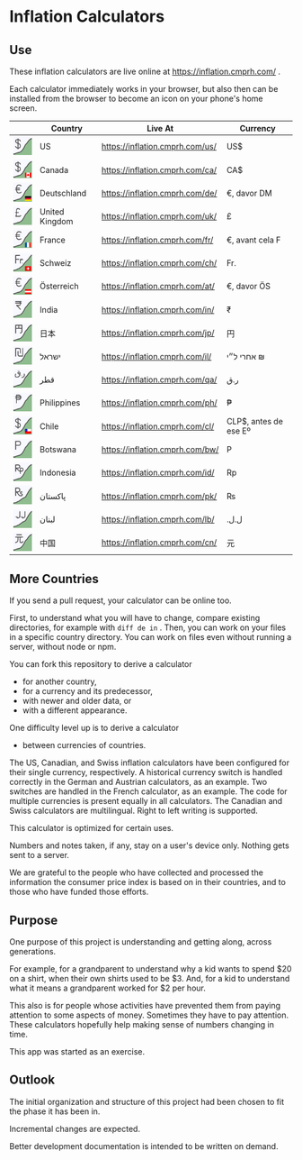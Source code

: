 # Inflation Calculators

## Use

These inflation calculators are live online at
https://inflation.cmprh.com/
.

Each calculator immediately works in your browser,
but also then
can be installed from the browser to become an icon on your phone's home screen.

| &#x2003; | Country | Live At | Currency |
| --- | --- | --- | --- |
| ![US icon](us/inflation-us.svg) | US | https://inflation.cmprh.com/us/ | US$ |
| ![CA icon](ca/inflation-ca.svg) | Canada | https://inflation.cmprh.com/ca/ | CA$ |
| ![DE icon](de/inflation-de.svg) | Deutschland | https://inflation.cmprh.com/de/ | €, davor DM |
| ![UK icon](uk/inflation-uk.svg) | United Kingdom | https://inflation.cmprh.com/uk/ | £ |
| ![FR icon](fr/inflation-fr.svg) | France | https://inflation.cmprh.com/fr/ | €, avant cela F |
| ![CH icon](ch/inflation-ch.svg) | Schweiz | https://inflation.cmprh.com/ch/ | Fr. |
| ![AT icon](at/inflation-at.svg) | Österreich | https://inflation.cmprh.com/at/ | €, davor ÖS |
| ![IN icon](in/inflation-in.svg) | India | https://inflation.cmprh.com/in/ | ₹ |
| ![JP icon](jp/inflation-jp.svg) | 日本 | https://inflation.cmprh.com/jp/ | 円 |
| ![IL icon](il/inflation-il.svg) | ישראל | https://inflation.cmprh.com/il/ | &#x2067;₪ אחרי ל״י&#x2069; |
| ![QA icon](qa/inflation-qa.svg) | قطر | https://inflation.cmprh.com/qa/ | ر.ق |
| ![PH icon](ph/inflation-ph.svg) | Philippines | https://inflation.cmprh.com/ph/ | ₱ |
| ![CL icon](cl/inflation-cl.svg) | Chile | https://inflation.cmprh.com/cl/ | CLP$, antes de ese Eº |
| ![BW icon](bw/inflation-bw.svg) | Botswana | https://inflation.cmprh.com/bw/ | P |
| ![ID icon](id/inflation-id.svg) | Indonesia | https://inflation.cmprh.com/id/ | Rp |
| ![PK icon](pk/inflation-pk.svg) | پاکستان | https://inflation.cmprh.com/pk/ | ₨ |
| ![LB icon](lb/inflation-lb.svg) | لبنان | https://inflation.cmprh.com/lb/ | ⁧ل.ل.⁩ |
| ![CN icon](cn/inflation-cn.svg) | 中国 | https://inflation.cmprh.com/cn/ | 元 |

## More Countries

If you send a pull request, your calculator can be online too.

First, to understand what you will have to change, compare existing directories,
for example with `diff de in` .
Then, you can work on your files in a specific country directory.
You can work on files even without running a server, without node or npm.

You can fork this repository to derive a calculator

- for another country,
- for a currency and its predecessor,
- with newer and older data, or
- with a different appearance.

One difficulty level up is to derive a calculator

- between currencies of countries.

The US, Canadian, and Swiss inflation calculators have been configured for their
single currency, respectively.
A historical currency switch is handled correctly in the German and Austrian
calculators, as an example.
Two switches are handled in the French calculator, as an example.
The code for multiple currencies is present equally in all calculators.
The Canadian and Swiss calculators are multilingual.
Right to left writing is supported.

This calculator is optimized for certain uses.

Numbers and notes taken, if any, stay on a user's device only.
Nothing gets sent to a server.

We are grateful to the people who have collected and processed the
information the consumer price index is based on in their countries,
and to those who have funded those efforts.

## Purpose

One purpose of this project is understanding and getting along,
across generations.

For example,
for a grandparent to understand why a kid wants to spend $20 on a shirt,
when their own shirts used to be $3.
And, for a kid to understand what it means a grandparent worked for $2 per hour.

This also is for people whose activities have prevented them from
paying attention to some aspects of money.
Sometimes they have to pay attention.
These calculators hopefully help making sense of numbers changing in time.

This app was started as an exercise.

## Outlook

The initial organization and structure of this project had been chosen to fit
the phase it has been in.

Incremental changes are expected.

Better development documentation is intended to be written on demand.
